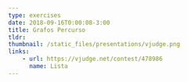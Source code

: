 ```yaml
---
type: exercises
date: 2018-09-16T0:00:08-3:00
title: Grafos Percurso
tldr: 
thumbnail: /static_files/presentations/vjudge.png
links: 
    - url: https://vjudge.net/contest/478986
      name: Lista
---
```


<!-- **Suggested Readings:**
- [Readings 1](http://example.com)
- [Readings 2](http://example.com) -->

